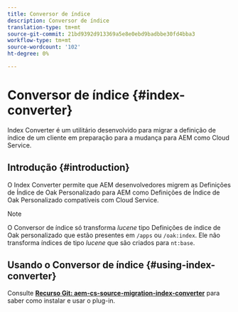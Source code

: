 ```yaml
---
title: Conversor de índice
description: Conversor de índice
translation-type: tm+mt
source-git-commit: 21bd9392d913369a5e8e0ebd9badbbe30fd4bba3
workflow-type: tm+mt
source-wordcount: '102'
ht-degree: 0%

---
```



# Conversor de índice {#index-converter}

Index Converter é um utilitário desenvolvido para migrar a definição de índice de um cliente em preparação para a mudança para AEM como Cloud Service.

## Introdução {#introduction}

O Index Converter permite que AEM desenvolvedores migrem as Definições de Índice de Oak Personalizado para AEM como Definições de Índice de Oak Personalizado compatíveis com Cloud Service.

>[!NOTE]
>O Conversor de índice só transforma *lucene* tipo Definições de índice de Oak personalizado que estão presentes em `/apps` ou `/oak:index`. Ele não transforma índices de tipo *lucene* que são criados para `nt:base`.

## Usando o Conversor de índice {#using-index-converter}

Consulte **[Recurso Git: aem-cs-source-migration-index-converter](https://github.com/adobe/aio-cli-plugin-aem-cloud-service-migration#introduction)** para saber como instalar e usar o plug-in.

